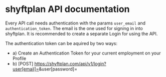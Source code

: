 # shyftplan API documentation

Every API call needs authentication with the params `user_email` and `authentication_token`.
The email is the one used for signing in into shyftplan. It is recommended to create a separate Login for using the API.

The authentication token can be aquired by two ways:

- a) Create an Authentication Token for your current employment on your Profile
- b) [POST] https://shyftplan.com/api/v1/login?user[email]=<email>&user[password]=<password>